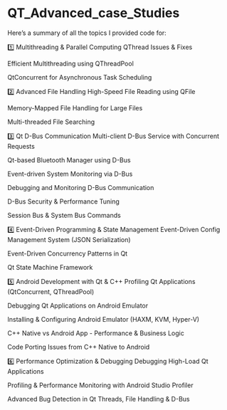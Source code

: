 # QT_Advanced_case_Studies

Here’s a summary of all the topics I provided code for:

1️⃣ Multithreading & Parallel Computing
QThread Issues & Fixes

Efficient Multithreading using QThreadPool

QtConcurrent for Asynchronous Task Scheduling

2️⃣ Advanced File Handling
High-Speed File Reading using QFile

Memory-Mapped File Handling for Large Files

Multi-threaded File Searching

3️⃣ Qt D-Bus Communication
Multi-client D-Bus Service with Concurrent Requests

Qt-based Bluetooth Manager using D-Bus

Event-driven System Monitoring via D-Bus

Debugging and Monitoring D-Bus Communication

D-Bus Security & Performance Tuning

Session Bus & System Bus Commands

4️⃣ Event-Driven Programming & State Management
Event-Driven Config Management System (JSON Serialization)

Event-Driven Concurrency Patterns in Qt

Qt State Machine Framework

5️⃣ Android Development with Qt & C++
Profiling Qt Applications (QtConcurrent, QThreadPool)

Debugging Qt Applications on Android Emulator

Installing & Configuring Android Emulator (HAXM, KVM, Hyper-V)

C++ Native vs Android App - Performance & Business Logic

Code Porting Issues from C++ Native to Android

6️⃣ Performance Optimization & Debugging
Debugging High-Load Qt Applications

Profiling & Performance Monitoring with Android Studio Profiler

Advanced Bug Detection in Qt Threads, File Handling & D-Bus
